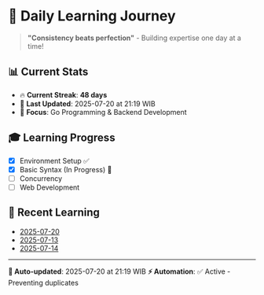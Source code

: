 # 🚀 Daily Learning Journey

> **"Consistency beats perfection"** - Building expertise one day at a time!

## 📊 Current Stats
- 🔥 **Current Streak**: **48 days**
- 📅 **Last Updated**: 2025-07-20 at 21:19 WIB
- 🎯 **Focus**: Go Programming & Backend Development

## 🎓 Learning Progress
- [x] Environment Setup ✅
- [x] Basic Syntax (In Progress) 🔄
- [ ] Concurrency
- [ ] Web Development

## 📖 Recent Learning
- [2025-07-20](learning-log/.md)
- [2025-07-13](learning-log/.md)
- [2025-07-14](learning-log/.md)

---
**🤖 Auto-updated**: 2025-07-20 at 21:19 WIB
**⚡ Automation**: ✅ Active - Preventing duplicates
